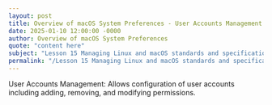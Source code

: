 ```yaml
---
layout: post
title: Overview of macOS System Preferences - User Accounts Management
date: 2025-01-10 12:00:00 -0000
author: Overview of macOS System Preferences
quote: "content here"
subject: "Lesson 15 Managing Linux and macOS standards and specifications"
permalink: "/Lesson 15 Managing Linux and macOS standards and specifications/Overview of macOS System Preferences/Overview of macOS System Preferences - User Accounts Management"
---
```


User Accounts Management: Allows configuration of user accounts including adding, removing, and modifying permissions.
